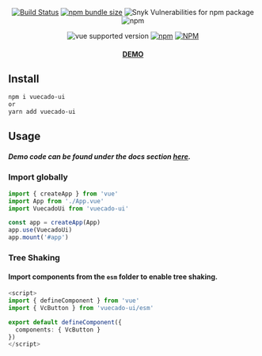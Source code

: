 <div align="center">

[![Build Status](https://travis-ci.com/randolphtellis/vuecado-ui.svg?token=hXpsA9tqveCqkXWMHjxp&branch=main)](https://travis-ci.com/randolphtellis/vuecado-ui) [![npm bundle size](https://img.shields.io/bundlephobia/minzip/vuecado-ui)](https://bundlephobia.com/result?p=vuecado-ui@latest) ![Snyk Vulnerabilities for npm package](https://img.shields.io/snyk/vulnerabilities/npm/vuecado-ui) ![npm](https://img.shields.io/npm/dt/vuecado-ui)

![vue supported version](https://img.shields.io/badge/vue-3.x-brightgreen) [![npm](https://img.shields.io/npm/v/vuecado-ui)](https://www.npmjs.com/package/vuecado-ui/v/latest) [![NPM](https://img.shields.io/npm/l/vuecado-ui)](https://github.com/randolphtellis/vuecado-ui/blob/main/LICENSE.md)

#### <a target="_blank" href="https://randolphtellis.github.io/vuecado-ui">DEMO</a>

</div>

## Install

```bash
npm i vuecado-ui
or
yarn add vuecado-ui
```

## Usage

##### Demo code can be found under the docs section <a href="https://randolphtellis.github.io/vuecado-ui/?path=/docs/">here</a>.

### Import globally
```ts
import { createApp } from 'vue'
import App from './App.vue'
import VuecadoUi from 'vuecado-ui'

const app = createApp(App)
app.use(VuecadoUi)
app.mount('#app')
```



### Tree Shaking
#### Import components from the `esm` folder to enable tree shaking.
```ts
<script>
import { defineComponent } from 'vue'
import { VcButton } from 'vuecado-ui/esm'

export default defineComponent({
  components: { VcButton }
})
</script>
```
